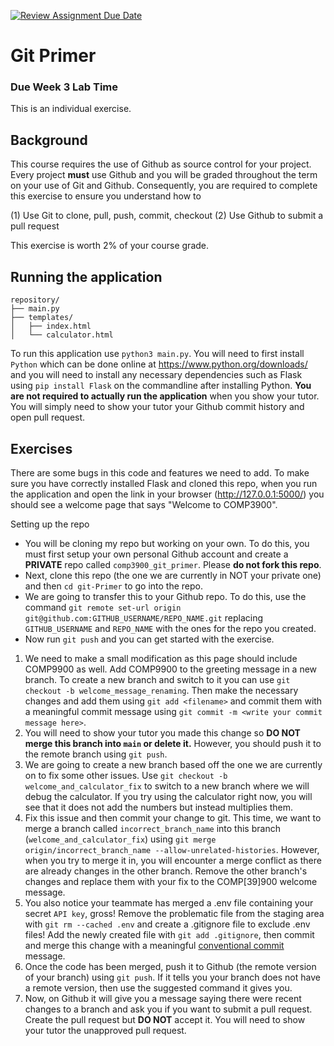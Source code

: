 [![Review Assignment Due Date](https://classroom.github.com/assets/deadline-readme-button-22041afd0340ce965d47ae6ef1cefeee28c7c493a6346c4f15d667ab976d596c.svg)](https://classroom.github.com/a/VHeYkVac)
# Git Primer

### Due Week 3 Lab Time

This is an individual exercise.

## Background

This course requires the use of Github as source control for your project. Every project **must** use Github and you will be graded throughout the term on your use of Git and Github. Consequently, you are required to complete this exercise to ensure you understand how to

(1) Use Git to clone, pull, push, commit, checkout
(2) Use Github to submit a pull request

This exercise is worth 2% of your course grade.

## Running the application

```
repository/
├── main.py
├── templates/
│   ├── index.html
│   └── calculator.html
```

To run this application use `python3 main.py`. You will need to first install `Python` which can be done online at https://www.python.org/downloads/ and you will need to install any necessary dependencies such as Flask using `pip install Flask` on the commandline after installing Python. **You are not required to actually run the application** when you show your tutor. You will simply need to show your tutor your Github commit history and open pull request.

## Exercises

There are some bugs in this code and features we need to add. To make sure you have correctly installed Flask and cloned this repo, when you run the application and open the link in your browser (http://127.0.0.1:5000/) you should see a welcome page that says "Welcome to COMP3900".

Setting up the repo
* You will be cloning my repo but working on your own. To do this, you must first setup your own personal Github account and create a **PRIVATE** repo called `comp3900_git_primer`. Please **do not fork this repo**.
* Next, clone this repo (the one we are currently in NOT your private one) and then `cd git-Primer` to go into the repo.
* We are going to transfer this to your Github repo. To do this, use the command `git remote set-url origin git@github.com:GITHUB_USERNAME/REPO_NAME.git` replacing `GITHUB_USERNAME` and `REPO_NAME` with the ones for the repo you created.
* Now run `git push` and you can get started with the exercise.

1. We need to make a small modification as this page should include COMP9900 as well. Add COMP9900 to the greeting message in a new branch. To create a new branch and switch to it you can use `git checkout -b welcome_message_renaming`. Then make the necessary changes and add them using `git add <filename>` and commit them with a meaningful commit message using `git commit -m <write your commit message here>`.
2. You will need to show your tutor you made this change so **DO NOT merge this branch into `main` or delete it.** However, you should push it to the remote branch using `git push`.
3. We are going to create a new branch based off the one we are currently on to fix some other issues. Use `git checkout -b welcome_and_calculator_fix` to switch to a new branch where we will debug the calculator. If you try using the calculator right now, you will see that it does not add the numbers but instead multiplies them.
4. Fix this issue and then commit your change to git. This time, we want to merge a branch called `incorrect_branch_name` into this branch (`welcome_and_calculator_fix`) using `git merge origin/incorrect_branch_name --allow-unrelated-histories`. However, when you try to merge it in, you will encounter a merge conflict as there are already changes in the other branch. Remove the other branch's changes and replace them with your fix to the COMP[39]900 welcome message.
5. You also notice your teammate has merged a .env file containing your secret `API key`, gross! Remove the problematic file from the staging area with `git rm --cached .env` and create a .gitignore file to exclude .env files! Add the newly created file with `git add .gitignore`, then commit and merge this change with a meaningful [conventional commit](https://www.conventionalcommits.org/en/v1.0.0-beta.2/) message.
7. Once the code has been merged, push it to Github (the remote version of your branch) using `git push`. If it tells you your branch does not have a remote version, then use the suggested command it gives you.
8. Now, on Github it will give you a message saying there were recent changes to a branch and ask you if you want to submit a pull request. Create the pull request but **DO NOT** accept it. You will need to show your tutor the unapproved pull request.

